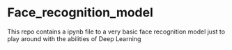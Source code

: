 # Face_recognition_model
This repo contains a ipynb file to a very basic face recognition model just to play around with the abilities of Deep Learning

